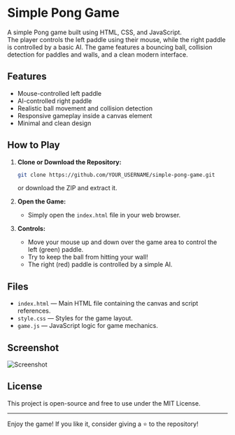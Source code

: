 # Simple Pong Game

A simple Pong game built using HTML, CSS, and JavaScript.  
The player controls the left paddle using their mouse, while the right paddle is controlled by a basic AI. The game features a bouncing ball, collision detection for paddles and walls, and a clean modern interface.

## Features

- Mouse-controlled left paddle
- AI-controlled right paddle
- Realistic ball movement and collision detection
- Responsive gameplay inside a canvas element
- Minimal and clean design

## How to Play

1. **Clone or Download the Repository:**
    ```bash
    git clone https://github.com/YOUR_USERNAME/simple-pong-game.git
    ```
    or download the ZIP and extract it.

2. **Open the Game:**
    - Simply open the `index.html` file in your web browser.

3. **Controls:**
    - Move your mouse up and down over the game area to control the left (green) paddle.
    - Try to keep the ball from hitting your wall!
    - The right (red) paddle is controlled by a simple AI.

## Files

- `index.html` — Main HTML file containing the canvas and script references.
- `style.css` — Styles for the game layout.
- `game.js` — JavaScript logic for game mechanics.

## Screenshot

![Screenshot](screenshot.png)

## License

This project is open-source and free to use under the MIT License.

---

Enjoy the game! If you like it, consider giving a ⭐️ to the repository!
